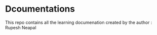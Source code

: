 # Dcoumentations
This repo contains all the learning documenation created by the author : Rupesh Neapal

